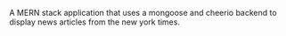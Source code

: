 A MERN stack application that uses a mongoose and cheerio backend to display news articles from the new york times.
